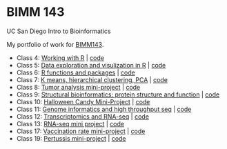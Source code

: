 # BIMM 143
UC San Diego Intro to Bioinformatics

My portfolio of work for [BIMM143](https://bioboot.github.io/bimm143_F22/).

- Class 4: [Working with R](https://github.com/lebiggs/bimm143/blob/main/Lab4/Lab4.pdf) | [code](https://github.com/lebiggs/bimm143/blob/main/Lab4/Lab4.R)
- Class 5: [Data exploration and visulization in R](https://github.com/lebiggs/bimm143/blob/main/Class_5/Class%2005_%20Data%20Visualization%20with%20GGPLOT.pdf) | [code](https://github.com/lebiggs/bimm143/blob/main/Class_5/Class_5.qmd)
- Class 6: [R functions and packages](https://github.com/lebiggs/bimm143/blob/main/Class6/Class6.pdf) | [code](https://github.com/lebiggs/bimm143/blob/main/Class6/Class6.qmd)
- Class 7: [K means, hierarchical clustering, PCA](https://github.com/lebiggs/bimm143/blob/main/Class7/Class7Quarto.pdf) | [code](https://github.com/lebiggs/bimm143/blob/main/Class7/Class7Quarto.qmd)
- Class 8: [Tumor analysis mini-project](https://github.com/lebiggs/bimm143/blob/main/mini-project/MiniProject.pdf) | [code](https://github.com/lebiggs/bimm143/blob/main/mini-project/MiniProject.qmd)
- Class 9: [Structural bioinformatics: protein structure and function](https://github.com/lebiggs/bimm143/blob/main/Class9/Class9.pdf) | [code](https://github.com/lebiggs/bimm143/blob/main/Class9/Class9.qmd)
- Class 10: [Halloween Candy Mini-Project](https://github.com/lebiggs/bimm143/blob/main/Halloween%20Mini%20Project/HalloweenProject.md) | [code](https://github.com/lebiggs/bimm143/tree/main/Halloween%20Mini%20Project)
- Class 11: [Genome informatics and high throughput seq](https://github.com/lebiggs/bimm143/blob/main/Class11/Class11HW.pdf) | [code](https://github.com/lebiggs/bimm143/blob/main/Class11/Class11HW.Rmd)
- Class 12: [Transcriptomics and RNA-seq](https://github.com/lebiggs/bimm143/blob/main/Class12%20RNA%20Seq/RNAseq.pdf) | [code](https://github.com/lebiggs/bimm143/blob/main/Class12%20RNA%20Seq/RNAseq.Rmd)
- Class 13: [RNA-seq mini project](https://github.com/lebiggs/bimm143/blob/main/Class13.pdf) | [code](https://github.com/lebiggs/bimm143/blob/main/Class13.Rmd)
- Class 17: [Vaccination rate mini-project](https://github.com/lebiggs/bimm143/blob/main/COVID_Mini_Proj/COVID_Vax_Analysis.pdf) | [code](https://github.com/lebiggs/bimm143/blob/main/COVID_Mini_Proj/COVID_Vax_Analysis.qmd)
- Class 19: [Pertussis mini-project](https://github.com/lebiggs/bimm143/blob/main/Pertussis%20Mini%20Project/Pertussis_Proj.pdf) | [code](https://github.com/lebiggs/bimm143/blob/main/Pertussis%20Mini%20Project/Pertussis_Proj.qmd)
